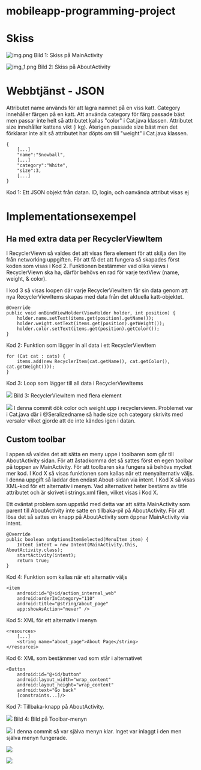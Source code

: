 # mobileapp-programming-project
# Skiss

![img.png](img.png)
Bild 1: Skiss på MainActivity

![img_1.png](img_1.png)
Bild 2: Skiss på AboutActivity

# Webbtjänst - JSON
Attributet name används för att lagra namnet på en viss katt.
Category innehåller färgen på en katt. Att använda category för färg passade bäst men passar inte helt 
så attributet kallas "color" i Cat.java klassen.
Attributet size innehåller kattens vikt (i kg). Återigen passade size bäst men det förklarar inte allt
så attributet har döpts om till "weight" i Cat.java klassen.

```
{
    [...]
    "name":"Snowball",
    [...]
    "category":"White",
    "size":3,
    [...]
}
```
Kod 1: Ett JSON objekt från datan. ID, login, och oanvända attribut visas ej

# Implementationsexempel

## Ha med extra data per RecyclerViewItem
I RecyclerViewn så valdes det att visas flera element för att skilja den lite från networking uppgiften. 
För att få det att fungera så skapades först koden som visas i Kod 2. Funktionen bestämmer vad olika views 
i RecyclerViewn ska ha, därför behövs en rad för varje textView (name, weight, & color).

I kod 3 så visas loopen där varje RecyclerViewItem får sin data genom att nya RecyclerViewItems skapas 
med data från det aktuella katt-objektet.

```
@Override
public void onBindViewHolder(ViewHolder holder, int position) {
    holder.name.setText(items.get(position).getName());
    holder.weight.setText(items.get(position).getWeight());
    holder.color.setText(items.get(position).getColor());
}
```
Kod 2: Funktion som lägger in all data i ett RecyclerViewItem

```
for (Cat cat : cats) {
    items.add(new RecyclerItem(cat.getName(), cat.getColor(), cat.getWeight()));
}
```
Kod 3: Loop som lägger till all data i RecyclerViewItems

![](img_2.png)
Bild 3: RecyclerViewItem med flera element

![](https://github.com/a22jacka/mobileapp-programming-project/commit/e8b9dd4aef16cb3a77cfebaac9c7505dc82e5a93)
I denna commit dök color och weight upp i recyclerviewn. Problemet var i Cat.java där i @Seralizedname så 
hade size och category skrivits med versaler vilket gjorde att de inte kändes igen i datan.

## Custom toolbar
I appen så valdes det att sätta en meny uppe i toolbaren som går till AboutActivity sidan. För att 
åstadkomma det så sattes först en egen toolbar på toppen av MainActivity. För 
att toolbaren ska fungera så behövs mycket mer kod. I Kod X så visas funktionen som kallas när ett 
menyalternativ väljs. I denna uppgift så laddar den endast About-sidan via intent. I Kod X så visas 
XML-kod för ett alternativ i menyn. Vad alternativet heter bestäms av title attributet och är skrivet 
i strings.xml filen, vilket visas i Kod X. 

Ett oväntat problem som uppståd med detta var att sätta MainActivity som parent till AboutActivity 
inte satte en tillbaka-pil på AboutActivity. För att lösa det så sattes en knapp på AboutActivity som 
öppnar MainActivity via intent.

```
@Override
public boolean onOptionsItemSelected(MenuItem item) {
    Intent intent = new Intent(MainActivity.this, AboutActivity.class);
    startActivity(intent);
    return true;
}
```
Kod 4: Funktion som kallas när ett alternativ väljs

```
<item
    android:id="@+id/action_internal_web"
    android:orderInCategory="110"
    android:title="@string/about_page"
    app:showAsAction="never" />
```
Kod 5: XML för ett alternativ i menyn

```
<resources>
    [...]
    <string name="about_page">About Page</string>
</resources>
```
Kod 6: XML som bestämmer vad som står i alternativet

```
<Button
    android:id="@+id/button"
    android:layout_width="wrap_content"
    android:layout_height="wrap_content"
    android:text="Go back"
    [constraints...]/>
```
Kod 7: Tillbaka-knapp på AboutActivity. 

![](img_3.png)
Bild 4: Bild på Toolbar-menyn

![](https://github.com/a22jacka/mobileapp-programming-project/commit/b17aa5e2ff05fbac4350706df5b3ba950ba3be0f)
I denna commit så var själva menyn klar. Inget var inlaggt i den men själva menyn fungerade.

![](img_4.png)

![](img_5.png)